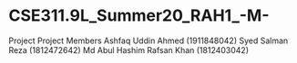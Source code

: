 # CSE311.9L_Summer20_RAH1_-M-
Project
Project Members
Ashfaq Uddin Ahmed (1911848042)
Syed Salman Reza (1812472642)
Md Abul Hashim Rafsan Khan (1812403042)
